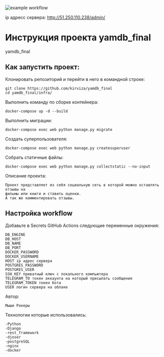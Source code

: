 ![example workflow](https://github.com/kirviza/yamdb_final/actions/workflows/yamdb_workflow.yml/badge.svg)

ip адресс сервера: http://51.250.110.238/admin/

# Инструкция проекта yamdb_final
yamdb_final

## Как запустить проект:
Клонировать репозиторий и перейти в него в командной строке:
```
git clone https://github.com/kirviza/yamdb_final
cd yamdb_final/infra/
```

Выполнить команду по сборке контейнера:
```
docker-compose up -d --build 
```

Выполнить миграции:
```
docker-compose exec web python manage.py migrate
```

Создать суперпользователя:
```
docker-compose exec web python manage.py createsuperuser
```

Собрать статичные файлы:
```
docker-compose exec web python manage.py collectstatic --no-input
```

Описание проекта:
```
Проект представляет из себя социальную сеть в которой можно оставлять отзывы на 
фильмы или книги и ставить оценки.
А так же комментировать отзывы.
```

## Настройка workflow
Добавьте в Secrets GitHub Actions следующие переменные окружения:
```
DB_ENGINE
DB_HOST
DB_NAME
DB_PORT
DOCKER_PASSWORD
DOCKER_USERNAME
HOST ip адрес сервера
POSTGRES_PASSWORD
POSTGRES_USER
SSH_KEY приватный ключ с локального компьютера
TELEGRAM_TO токен аккаунта на который присылать сообщение
TELEGRAM_TOKEN токен бота
USER логин сервера на облаке
```

Автор:
```
Мыши Рокеры
```

Технологии которые использовались:
```
-Python
-Django
-rest_framework
-djoser
-postgreSQL
-nginx
-docker
```
